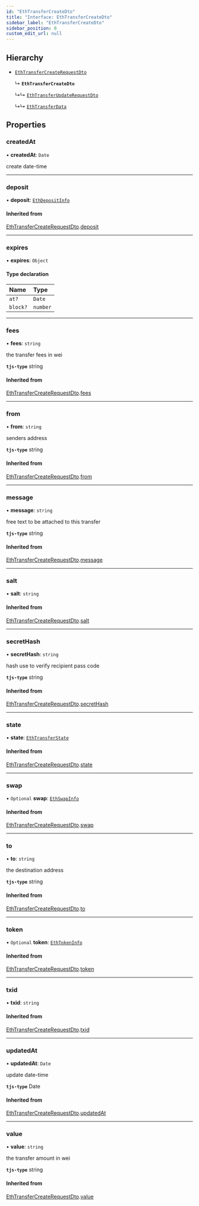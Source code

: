 ```yaml
---
id: "EthTransferCreateDto"
title: "Interface: EthTransferCreateDto"
sidebar_label: "EthTransferCreateDto"
sidebar_position: 0
custom_edit_url: null
---
```


## Hierarchy

- [`EthTransferCreateRequestDto`](EthTransferCreateRequestDto.md)

  ↳ **`EthTransferCreateDto`**

  ↳↳ [`EthTransferUpdateRequestDto`](EthTransferUpdateRequestDto.md)

  ↳↳ [`EthTransferData`](EthTransferData.md)

## Properties

### createdAt

• **createdAt**: `Date`

create date-time

___

### deposit

• **deposit**: [`EthDepositInfo`](EthDepositInfo.md)

#### Inherited from

[EthTransferCreateRequestDto](EthTransferCreateRequestDto.md).[deposit](EthTransferCreateRequestDto.md#deposit)

___

### expires

• **expires**: `Object`

#### Type declaration

| Name | Type |
| :------ | :------ |
| `at?` | `Date` |
| `block?` | `number` |

___

### fees

• **fees**: `string`

the transfer fees in wei

**`tjs-type`** string

#### Inherited from

[EthTransferCreateRequestDto](EthTransferCreateRequestDto.md).[fees](EthTransferCreateRequestDto.md#fees)

___

### from

• **from**: `string`

senders address

**`tjs-type`** string

#### Inherited from

[EthTransferCreateRequestDto](EthTransferCreateRequestDto.md).[from](EthTransferCreateRequestDto.md#from)

___

### message

• **message**: `string`

free text to be attached to this transfer

**`tjs-type`** string

#### Inherited from

[EthTransferCreateRequestDto](EthTransferCreateRequestDto.md).[message](EthTransferCreateRequestDto.md#message)

___

### salt

• **salt**: `string`

#### Inherited from

[EthTransferCreateRequestDto](EthTransferCreateRequestDto.md).[salt](EthTransferCreateRequestDto.md#salt)

___

### secretHash

• **secretHash**: `string`

hash use to verify recipient pass code

**`tjs-type`** string

#### Inherited from

[EthTransferCreateRequestDto](EthTransferCreateRequestDto.md).[secretHash](EthTransferCreateRequestDto.md#secrethash)

___

### state

• **state**: [`EthTransferState`](../modules.md#ethtransferstate)

#### Inherited from

[EthTransferCreateRequestDto](EthTransferCreateRequestDto.md).[state](EthTransferCreateRequestDto.md#state)

___

### swap

• `Optional` **swap**: [`EthSwapInfo`](EthSwapInfo.md)

#### Inherited from

[EthTransferCreateRequestDto](EthTransferCreateRequestDto.md).[swap](EthTransferCreateRequestDto.md#swap)

___

### to

• **to**: `string`

the destination address

**`tjs-type`** string

#### Inherited from

[EthTransferCreateRequestDto](EthTransferCreateRequestDto.md).[to](EthTransferCreateRequestDto.md#to)

___

### token

• `Optional` **token**: [`EthTokenInfo`](EthTokenInfo.md)

#### Inherited from

[EthTransferCreateRequestDto](EthTransferCreateRequestDto.md).[token](EthTransferCreateRequestDto.md#token)

___

### txid

• **txid**: `string`

#### Inherited from

[EthTransferCreateRequestDto](EthTransferCreateRequestDto.md).[txid](EthTransferCreateRequestDto.md#txid)

___

### updatedAt

• **updatedAt**: `Date`

update date-time

**`tjs-type`** Date

#### Inherited from

[EthTransferCreateRequestDto](EthTransferCreateRequestDto.md).[updatedAt](EthTransferCreateRequestDto.md#updatedat)

___

### value

• **value**: `string`

the transfer amount in wei

**`tjs-type`** string

#### Inherited from

[EthTransferCreateRequestDto](EthTransferCreateRequestDto.md).[value](EthTransferCreateRequestDto.md#value)
